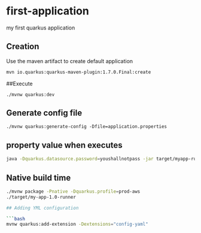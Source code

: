 # first-application

my first quarkus application

## Creation

Use the maven artifact to create default application 
```bash
mvn io.quarkus:quarkus-maven-plugin:1.7.0.Final:create
```

##Execute

```mvn
./mvnw quarkus:dev

```
## Generate config file 

```mvn
./mvnw quarkus:generate-config -Dfile=application.properties
```
## property value when executes
```bash
java -Dquarkus.datasource.password=youshallnotpass -jar target/myapp-runner.jar
```

## Native build time

```bash
./mvnw package -Pnative -Dquarkus.profile=prod-aws
./target/my-app-1.0-runner

## Adding YML configuration

```bash
mvnw quarkus:add-extension -Dextensions="config-yaml"
```